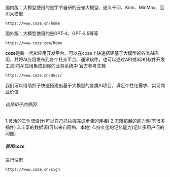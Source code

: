 国内版：大模型使用的是字节自研的云雀大模型、通义千问、Kimi、MinMax、百川大模型
```
https://www.coze.cn/home
```
国外版：大模型使用的是GPT-4、GPT-3.5等等
```
https://www.coze.com/home
```

**coze**是新一代AI应用开发平台。可以在coze上快速搭建基于大模型的各类AI应用，并将AI应用发布到各个社交平台、通讯软件，也可以通过API或SDK(软件开发工具)将AI应用集成到你的业务系统中
官方参考文档
```
https://www.coze.cn/docs/
```

我们可以借助扣子快速搭建出基于大模型的各类AI项目，满足个性化需求、实现商业价值
###### 选择扣子的原因
1.灵活的工作流设计(可以自己托拉拽完成步骤的连接)
2.无限拓展的能力集(有很多插件)
3.丰富的数据源(可以来自网络、本地)
4.持久化的记忆能力(记忆多用户问的问题)

##### 使用coze
进行注册
```
https://www.coze.cn/sign
```